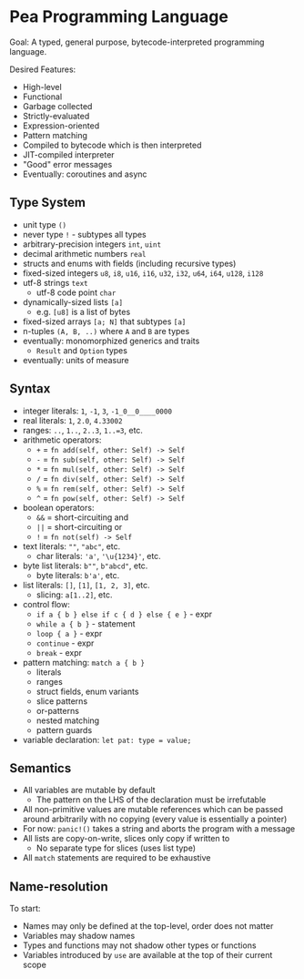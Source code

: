 # Pea Programming Language

Goal: A typed, general purpose, bytecode-interpreted programming language.

Desired Features:

* High-level
* Functional
* Garbage collected
* Strictly-evaluated
* Expression-oriented
* Pattern matching
* Compiled to bytecode which is then interpreted
* JIT-compiled interpreter
* "Good" error messages
* Eventually: coroutines and async

## Type System

* unit type `()`
* never type `!` - subtypes all types
* arbitrary-precision integers `int`, `uint`
* decimal arithmetic numbers `real`
* structs and enums with fields (including recursive types)
* fixed-sized integers `u8`, `i8`, `u16`, `i16`, `u32`, `i32`, `u64`, `i64`, `u128`, `i128`
* utf-8 strings `text`
  * utf-8 code point `char`
* dynamically-sized lists `[a]`
    * e.g. `[u8]` is a list of bytes
* fixed-sized arrays `[a; N]` that subtypes `[a]`
* n-tuples `(A, B, ..)` where `A` and `B` are types
* eventually: monomorphized generics and traits
  * `Result` and `Option` types
* eventually: units of measure

## Syntax

* integer literals: `1`, `-1`, `3`, `-1_0__0____0000`
* real literals: `1`, `2.0`, `4.33002`
* ranges: `..`, `1..`, `2..3`, `1..=3`, etc.
* arithmetic operators:
  * `+` = `fn add(self, other: Self) -> Self`
  * `-` = `fn sub(self, other: Self) -> Self`
  * `*` = `fn mul(self, other: Self) -> Self`
  * `/` = `fn div(self, other: Self) -> Self`
  * `%` = `fn rem(self, other: Self) -> Self`
  * `^` = `fn pow(self, other: Self) -> Self`
* boolean operators:
  * `&&` = short-circuiting and
  * `||` = short-circuiting or
  * `!` = `fn not(self) -> Self`
* text literals: `""`, `"abc"`, etc.
  * char literals: `'a'`, `'\u{1234}'`, etc.
* byte list literals: `b""`, `b"abcd"`, etc.
  * byte literals: `b'a'`, etc.
* list literals: `[]`, `[1]`, `[1, 2, 3]`, etc.
  * slicing: `a[1..2]`, etc.
* control flow:
  * `if a { b } else if c { d } else { e }` - expr
  * `while a { b }` - statement
  * `loop { a }` - expr
  * `continue` - expr
  * `break` - expr
* pattern matching: `match a { b }`
  * literals
  * ranges
  * struct fields, enum variants
  * slice patterns
  * or-patterns
  * nested matching
  * pattern guards
* variable declaration: `let pat: type = value;`

## Semantics

* All variables are mutable by default
  * The pattern on the LHS of the declaration must be irrefutable
* All non-primitive values are mutable references which can be passed around
  arbitrarily with no copying (every value is essentially a pointer)
* For now: `panic!()` takes a string and aborts the program with a message
* All lists are copy-on-write, slices only copy if written to
  * No separate type for slices (uses list type)
* All `match` statements are required to be exhaustive

## Name-resolution

To start:

* Names may only be defined at the top-level, order does not matter
* Variables may shadow names
* Types and functions may not shadow other types or functions
* Variables introduced by `use` are available at the top of their current scope
